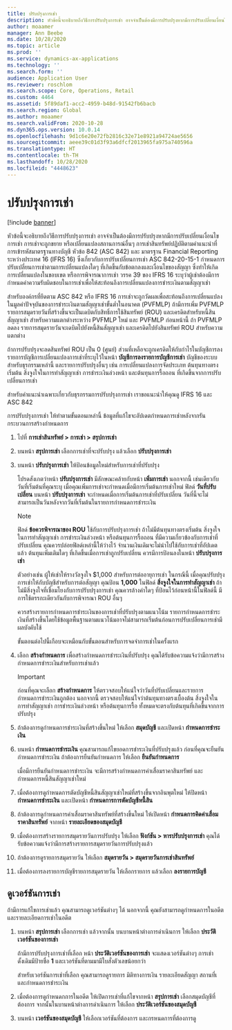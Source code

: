 ```yaml
---
title: ปรับปรุงการเช่า
description: หัวข้อนี้จะอธิบายถึงวิธีการปรับปรุงการเช่า อาจจำเป็นต้องมีการปรับปรุงหากมีการปรับเปลี่ยนเงื่อนไขการเช่า การเช่าจะถูกขยาย หรือเปลี่ยนแปลงสถานการณ์อื่นๆ
author: moaamer
manager: Ann Beebe
ms.date: 10/28/2020
ms.topic: article
ms.prod: ''
ms.service: dynamics-ax-applications
ms.technology: ''
ms.search.form: ''
audience: Application User
ms.reviewer: roschlom
ms.search.scope: Core, Operations, Retail
ms.custom: 4464
ms.assetid: 5f89daf1-acc2-4959-b48d-91542fb6bacb
ms.search.region: Global
ms.author: moaamer
ms.search.validFrom: 2020-10-28
ms.dyn365.ops.version: 10.0.14
ms.openlocfilehash: 9d1c6e20e72fb2816c32e71e8921a94724ae5656
ms.sourcegitcommit: aeee39c01d3f93a6dfcf2013965fa975a740596a
ms.translationtype: HT
ms.contentlocale: th-TH
ms.lasthandoff: 10/28/2020
ms.locfileid: "4448623"
---
```

# <a name="adjust-leases"></a>ปรับปรุงการเช่า

[!include [banner](../includes/banner.md)]

หัวข้อนี้จะอธิบายถึงวิธีการปรับปรุงการเช่า อาจจำเป็นต้องมีการปรับปรุงหากมีการปรับเปลี่ยนเงื่อนไขการเช่า การเช่าจะถูกขยาย หรือเปลี่ยนแปลงสถานการณ์อื่นๆ การเช่าสินทรัพย์ปฏิบัติตามคำแนะนำที่การเข้ารหัสมาตรฐานทางบัญชี หัวข้อ 842 (ASC 842) และ มาตรฐาน Financial Reporting ระหว่างประเทศ 16 (IFRS 16) ซึ่งเกี่ยวกับการปรับเปลี่ยนการเช่า ASC 842-20-15-1 กำหนดการปรับเปลี่ยนการเช่าตามการเปลี่ยนแปลงใดๆ ที่เกิดขึ้นกับข้อตกลงและเงื่อนไขของสัญญา ซึ่งทำให้เกิดการเปลี่ยนแปลงในขอบเขต หรือการพิจารณาการเช่า วรรค 39 ของ IFRS 16 ระบุว่าผู้เช่าต้องมีการกำหนดค่าความรับผิดชอบในการเช่าเพื่อให้สะท้อนถึงการเปลี่ยนแปลงการชำระเงินตามสัญญาเช่า

สำหรับองค์กรที่ยึดตาม ASC 842 หรือ IFRS 16 การเช่าจะถูกวัดผลเพื่อสะท้อนถึงการเปลี่ยนแปลงในมูลค่าปัจจุบันของการชำระเงินตามสัญญาเช่าขั้นต่ำในอนาคต (PVFMLP) ถ้ามีการเพิ่ม PVFMLP รายการสมุดรายวันที่สร้างขึ้นจะเป็นเดบิตกับสิทธิ์การใช้สินทรัพย์ (ROU) และเครดิตสำหรับหนี้สินสัญญาเช่า สำหรับความแตกต่างระหว่าง PVFMLP ใหม่ และ PVFMLP ก่อนหน้านี้ ถ้า PVFMLP ลดลง รายการสมุดรายวันจะเดบิตไปยังหนี้สินสัญญาเช่า และเครดิตไปยังสินทรัพย์ ROU สำหรับความแตกต่าง

ถ้าการปรับปรุงจะลดสินทรัพย์ ROU เป็น 0 (ศูนย์) ส่วนที่เหลือจะถูกเครดิตให้กับกำไรในบัญชีการลงรายการบัญชีการเปลี่ยนแปลงการเช่าที่ระบุไว้ในหน้า **บัญชีการลงรายการบัญชีการเช่า** บัญชีของระบบสำหรับธุรกรรมเหล่านี้ และรายการปรับปรุงอื่นๆ เช่น การเปลี่ยนแปลงการจัดประเภท ต้นทุนทางตรงเริ่มต้น สิ่งจูงใจในการทำสัญญาเช่า การชำระเงินล่วงหน้า และต้นทุนการรื้อถอน ที่เกิดขึ้นจากการปรับเปลี่ยนการเช่า

สำหรับคำแนะนำเฉพาะเกี่ยวกับธุรกรรมการปรับปรุงการเช่า เราขอแนะนำให้คุณดู IFRS 16 และ ASC 842

การปรับปรุงการเช่า ให้ทำตามขั้นตอนเหล่านี้ ข้อมูลที่แก้ไขจะอัปเดตกำหนดการเช่าหลังจากรันกระบวนการสร้างกำหนดการ

1. ไปที่ **การเช่าสินทรัพย์ \> การเช่า \> สรุปการเช่า**
2. บนหน้า **สรุปการเช่า** เลือกการเช่าที่จะปรับปรุง แล้วเลือก **ปรับปรุงการเช่า**
3. บนหน้า **ปรับปรุงการเช่า** ให้ป้อนข้อมูลใหม่สำหรับการเช่าที่ปรับปรุง

    โปรดสังเกตว่าหน้า **ปรับปรุงการเช่า** มีลักษณะคล้ายกับหน้า **เพิ่มการเช่า** นอกจากนี้ เช่นเดียวกับวันที่เริ่มต้นที่คุณระบุ เมื่อคุณเพิ่มการเช่าจะกำหนดเมื่อมีการเริ่มต้นการเช่าใหม่ ฟิลด์ **วันที่ปรับเปลี่ยน** บนหน้า **ปรับปรุงการเช่า** จะกำหนดเมื่อการเริ่มต้นการเช่าที่ปรับเปลี่ยน วันที่นี้จะไม่สามารถเป็นวันหลังจากวันที่เริ่มต้นในรายการกำหนดการชำระเงิน

    > [!NOTE]
    > ฟิลด์ **ข้อควรพิจารณาของ ROU** ใช้กับการปรับปรุงการเช่า ถ้าไม่มีต้นทุนทางตรงเริ่มต้น สิ่งจูงใจในการทำสัญญาเช่า การชำระเงินล่วงหน้า หรือต้นทุนการรื้อถอน ที่มีความเกี่ยวข้องกับการเช่าที่ปรับเปลี่ยน คุณควรปล่อยฟิลด์เหล่านี้ให้ว่างไว้ จำนวนเงินเดิมจะไม่นำไปใช้กับการเช่าที่อัปเดตแล้ว ต้นทุนเพิ่มเติมใดๆ ที่เกิดขึ้นเมื่อการเช่าถูกปรับเปลี่ยน ควรมีการป้อนลงในหน้า **ปรับปรุงการเช่า**
    > 
    > ตัวอย่างเช่น ผู้ให้เช่าให้รางวัลจูงใจ $1,000 สำหรับการต่ออายุการเช่า ในกรณีนี้ เมื่อคุณปรับปรุงการเช่าให้กับบัญชีสำหรับการต่อสัญญา คุณป้อน **1,000** ในฟิลด์ **สิ่งจูงใจในการทำสัญญาเช่า** ถ้าไม่มีสิ่งจูงใจที่เชื่อมโยงกับการปรับปรุงการเช่า คุณควรล้างค่าใดๆ ที่ป้อนไว้ก่อนหน้านี้ในฟิลด์นี้ มีการใช้ตรรกะเดียวกันกับการพิจารณา ROU อื่นๆ

    ควรสร้างรายการกำหนดการชำระเงินของการเช่าที่ปรับปรุงตามแนวโน้ม รายการกำหนดการชำระเงินที่สร้างขึ้นโดยใช้ข้อมูลพื้นฐานตามแนวโน้มอาจไม่สามารถเริ่มต้นก่อนการปรับเปลี่ยนการเช่ามีผลบังคับใช้

    ขั้นตอนต่อไปนี้เกือบจะเหมือนกับขั้นตอนสำหรับการจดจำการเช่าในครั้งแรก

4. เลือก **สร้างกำหนดการ** เพื่อสร้างกำหนดการชำระเงินที่ปรับปรุง คุณได้รับข้อความแจ้งว่ามีการสร้างกำหนดการชำระเงินสำหรับการเช่าแล้ว

    > [!IMPORTANT]
    > ก่อนที่คุณจะเลือก **สร้างกำหนดการ** ให้ตรวจสอบให้แน่ใจว่าวันที่ปรับเปลี่ยนและรายการกำหนดการชำระเงินถูกต้อง นอกจากนี้ ตรวจสอบให้แน่ใจว่าต้นทุนทางตรงเบื้องต้น สิ่งจูงใจในการทำสัญญาเช่า การชำระเงินล่วงหน้า หรือต้นทุนการรื้อ ทั้งหมดจะตรงกับต้นทุนที่เกิดขึ้นจากการปรับปรุง

5. ถ้าต้องการดูกำหนดการชำระเงินที่สร้างขึ้นใหม่ ให้เลือก **สมุดบัญชี** และเปิดหน้า **กำหนดการชำระเงิน**
6. บนหน้า **กำหนดการชำระเงิน** คุณสามารถแก้ไขยอดการชำระเงินที่ปรับปรุงแล้ว ก่อนที่คุณจะยืนยันกำหนดการชำระเงิน ถ้าต้องการยืนยันกำหนดการ ให้เลือก **ยืนยันกำหนดการ**

    เมื่อมีการยืนยันกำหนดการชำระเงิน จะมีการสร้างกำหนดการค่าเสื่อมราคาสินทรัพย์ และกำหนดการหนี้สินสัญญาเช่าใหม่

7. เมื่อต้องการดูกำหนดการตัดบัญชีหนี้สินสัญญาเช่าใหม่ที่สร้างขึ้นจากอินพุตใหม่ ให้ปิดหน้า **กำหนดการชำระเงิน** และเปิดหน้า **กำหนดการการตัดบัญชีหนี้สิน**
8. ถ้าต้องการดูกำหนดการค่าเสื่อมราคาสินทรัพย์ที่สร้างขึ้นใหม่ ให้เปิดหน้า **กำหนดการคิดค่าเสื่อมราคาสินทรัพย์** จากหน้า **รายละเอียดของสมุดบัญชี**
9. เมื่อต้องการสร้างรายการสมุดรายวันการปรับปรุง ให้เลือก **ฟังก์ชัน \> หารปรับปรุงการเช่า** คุณได้รับข้อความแจ้งว่ามีการสร้างรายการสมุดรายวันการปรับปรุงแล้ว 
10. ถ้าต้องการดูรายการสมุดรายวัน ให้เลือก **สมุดรายวัน \> สมุดรายวันการเช่าสินทรัพย์**
11. เมื่อต้องการลงรายการบัญชีรายการสมุดรายวัน ให้เลือกรายการ แล้วเลือก **ลงรายการบัญชี**

## <a name="view-lease-versions"></a>ดูเวอร์ชันการเช่า

ถ้ามีการแก้ไขการเช่าแล้ว คุณสามารถดูเวอร์ชันต่างๆ ได้ นอกจากนี้ คุณยังสามารถดูกำหนดการในอดีตและรายละเอียดการเช่าในอดีต

1. บนหน้า **สรุปการเช่า** เลือกการเช่า แล้วจากนั้น บนบานหน้าต่างการดำเนินการ ให้เลือก **ประวัติเวอร์ชันของการเช่า**

    ถ้ามีการปรับปรุงการเช่าที่เลือก หน้า **ประวัติเวอร์ชันของการเช่า** จะแสดงเวอร์ชันต่างๆ การเช่าดั้งเดิมมีป้ายชื่อ **1** และเวอร์ชันที่ตามมามีใบสั่งตัวเลขน้อยกว่า

    สำหรับเวอร์ชันการเช่าที่เลือก คุณสามารถดูรายการ มิติทางการเงิน รายละเอียดสัญญา สถานที่เ และกำหนดการชำระเงิน

2. เมื่อต้องการดูกำหนดกการในอดีต ให้เปิดการเช่าที่แก้ไขจากหน้า **สรุปการเช่า** เลือกสมุดบัญชีที่ต้องการ จากนั้นในบานหน้าต่างการดำเนินการ ให้เลือก **ประวัติเวอร์ชันของสมุดบัญชี**
3. บนหน้า **เวอร์ชันของสมุดบัญชี** ให้เลือกเวอร์ชันที่ต้องการ และกรหนดการที่ต้องการดู
